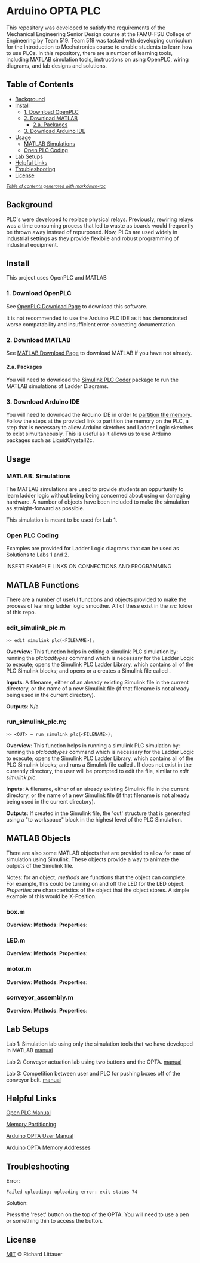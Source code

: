 # Arduino OPTA PLC

This repository was developed to satisfy the requirements of the Mechanical Engineering Senior Design course at the FAMU-FSU College of Engineering by Team 519. 
Team 519 was tasked with developing curriculum for the Introduction to Mechatronics course to enable students to learn how to use PLCs. In this repository, there 
are a number of learning tools, including MATLAB simulation tools, instructions on using OpenPLC, wiring diagrams, and lab designs and solutions.


## Table of Contents

- [Background](#background)
- [Install](#install)
  * [1. Download OpenPLC](#1-download-openplc)
  * [2. Download MATLAB](#2-download-matlab)
    + [2.a. Packages](#2a-packages)
  * [3. Download Arduino IDE](#3-download-arduino-ide)
- [Usage](#usage)
  * [MATLAB Simulations](#matlab-simulations)
  * [Open PLC Coding](#open-plc-coding)
- [Lab Setups](#lab-setups)
- [Helpful Links](#helpful-links)
- [Troubleshooting](#troubleshooting)
- [License](#license)

<small><i><a href='http://ecotrust-canada.github.io/markdown-toc/'>Table of contents generated with markdown-toc</a></i></small>
	
## Background

PLC's were developed to replace physical relays. Previously, rewiring relays was a time consuming process that led to waste as boards would frequently be thrown 
away instead of repurposed. Now, PLCs are used widely in industrial settings as they provide flexibile and robust programming of industrial equipment.

## Install

This project uses OpenPLC and MATLAB

### 1. Download OpenPLC

See [OpenPLC Download Page](https://autonomylogic.com/download) to download this software.

It is not recommended to use the Arduino PLC IDE as it has demonstrated worse compatability and insufficient error-correcting documentation.
### 2. Download MATLAB

See [MATLAB Download Page](https://www.mathworks.com/help/install/ug/install-products-with-internet-connection.html) to download MATLAB if you have not already.

#### 2.a. Packages

You will need to download the [Simulink PLC Coder](https://www.mathworks.com/help//releases/R2021a/plccoder/index.html?s_tid=CRUX_lftnav) package to run the MATLAB simulations of Ladder Diagrams.

### 3. Download Arduino IDE

You will need to download the Arduino IDE in order to [partition the memory](https://autonomylogic.com/docs/2-4-physical-addressing/). Follow the steps at the 
provided link to partition the memory on the PLC, a step that is necessary to allow Arduino sketches and Ladder Logic sketches to exist simultaneously. This is 
useful as it allows us to use Arduino packages such as LiquidCrystalI2c.

## Usage

### MATLAB: Simulations

The MATLAB simulations are used to provide students an oppurtunity to learn ladder logic without being being concerned about using or damaging hardware. A number of 
objects have been included to make the simulation as straight-forward as possible.

This simulation is meant to be used for Lab 1.


### Open PLC Coding

Examples are provided for Ladder Logic diagrams that can be used as Solutions to Labs 1 and 2.

INSERT EXAMPLE LINKS ON CONNECTIONS AND PROGRAMMING


## MATLAB Functions

There are a number of useful functions and objects provided to make the process of 
learning ladder logic smoother. All of these exist in the _src_ folder of this repo.

### edit_simulink_plc.m
```
>> edit_simulink_plc(<FILENAME>);
```
 __Overview__: This function helps in editing a simulink PLC simulation by: 
running the _plcloadtypes_ command which is necessary for the Ladder Logic to 
execute; opens the Simulink PLC Ladder Library, which contains all of the PLC 
Simulink blocks; and opens or a creates a Simulink file called <FILENAME>.

__Inputs__: A filename, either of an already existing Simulink file in the current 
directory, or the name of a new Simulink file (if that filename is not already being 
used in the current directory).

__Outputs__: N/a

### run_simulink_plc.m;
```
>> <OUT> = run_simulink_plc(<FILENAME>);
```

 __Overview__: This function helps in running a simulink PLC simulation by: running 
the _plcloadtypes_ command which is necessary for the Ladder Logic to execute; opens 
the Simulink PLC Ladder Library, which contains all of the PLC Simulink blocks; and 
runs a Simulink file called <FILENAME>. If <FILENAME> does not exist in the 
currently directory, the user will be prompted to edit the file, similar to _edit_ 
_simulink_ _plc_.

__Inputs__: A filename, either of an already existing Simulink file in the current 
directory, or the name of a new Simulink file (if that filename is not already being 
used in the current directory).

__Outputs__: If created in the Simulink file, the 'out' structure that is generated 
using a "to workspace" block in the highest level of the PLC Simulation.

## MATLAB Objects 

There are also some MATLAB objects that are provided to allow for ease of simulation 
using Simulink. These objects provide a way to animate the outputs of the Simulink 
file.

Notes: for an object, _methods_ are functions that the object can complete. For 
example, this could be turning on and off the LED for the LED object. _Properties_ 
are characteristics of the object that the object stores. A simple example of this 
would be X-Position.

### box.m
 __Overview__:
 __Methods__:
 __Properties__:

### LED.m
 __Overview__:
 __Methods__:
 __Properties__:

### motor.m
 __Overview__:
 __Methods__:
 __Properties__:

### conveyor_assembly.m
 __Overview__:
 __Methods__:
 __Properties__:


## Lab Setups

Lab 1: Simulation lab using only the simulation tools that we have developed in MATLAB [manual]()

Lab 2: Conveyor actuation lab using two buttons and the OPTA. [manual]()


Lab 3: Competition between user and PLC for pushing boxes off of the conveyor belt. [manual]()

## Helpful Links

[Open PLC Manual](https://autonomylogic.com/docs/openplc-overview/)

[Memory Partitioning](https://docs.arduino.cc/tutorials/opta/memory-partitioning/)

[Arduino OPTA User Manual](https://docs.arduino.cc/tutorials/opta/user-manual/)

[Arduino OPTA Memory Addresses](https://autonomylogic.com/docs/2-4-physical-addressing/)
## Troubleshooting

Error:

```
Failed uploading: uploading error: exit status 74

```
Solution:

Press the 'reset' button on the top of the OPTA. You will need to use a pen or something thin to access the button.
## License
[MIT](LICENSE) © Richard Littauer
